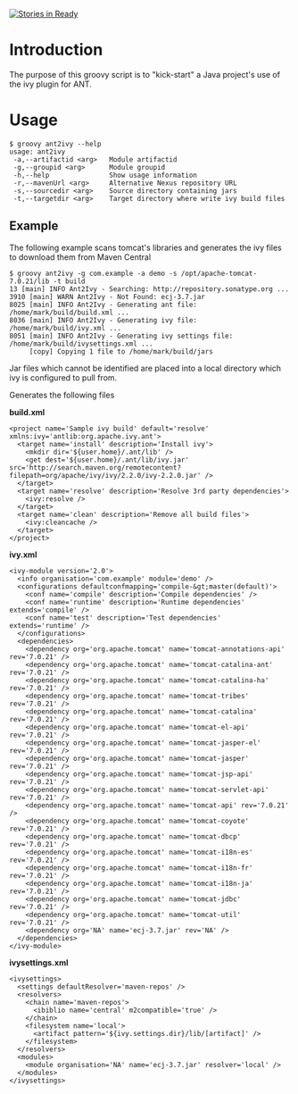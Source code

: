 [![Stories in Ready](https://badge.waffle.io/myspotontheweb/ant2ivy.png?label=ready)](http://waffle.io/myspotontheweb/ant2ivy) 

Introduction
============
The purpose of this groovy script is to "kick-start" a Java project's use of
the ivy plugin for ANT.

Usage
=====

    $ groovy ant2ivy --help
    usage: ant2ivy
     -a,--artifactid <arg>   Module artifactid
     -g,--groupid <arg>      Module groupid
     -h,--help               Show usage information
     -r,--mavenUrl <arg>     Alternative Nexus repository URL
     -s,--sourcedir <arg>    Source directory containing jars
     -t,--targetdir <arg>    Target directory where write ivy build files

Example
-------
The following example scans tomcat's libraries and generates the ivy files to download them from Maven Central

    $ groovy ant2ivy -g com.example -a demo -s /opt/apache-tomcat-7.0.21/lib -t build
    13 [main] INFO Ant2Ivy - Searching: http://repository.sonatype.org ...
    3910 [main] WARN Ant2Ivy - Not Found: ecj-3.7.jar
    8025 [main] INFO Ant2Ivy - Generating ant file: /home/mark/build/build.xml ...
    8036 [main] INFO Ant2Ivy - Generating ivy file: /home/mark/build/ivy.xml ...
    8051 [main] INFO Ant2Ivy - Generating ivy settings file: /home/mark/build/ivysettings.xml ...
         [copy] Copying 1 file to /home/mark/build/jars

Jar files which cannot be identified are placed into a local directory which 
ivy is configured to pull from.

Generates the following files

**build.xml**

    <project name='Sample ivy build' default='resolve' xmlns:ivy='antlib:org.apache.ivy.ant'>
      <target name='install' description='Install ivy'>
        <mkdir dir='${user.home}/.ant/lib' />
        <get dest='${user.home}/.ant/lib/ivy.jar' src='http://search.maven.org/remotecontent?filepath=org/apache/ivy/ivy/2.2.0/ivy-2.2.0.jar' />
      </target>
      <target name='resolve' description='Resolve 3rd party dependencies'>
        <ivy:resolve />
      </target>
      <target name='clean' description='Remove all build files'>
        <ivy:cleancache />
      </target>
    </project>


**ivy.xml**

    <ivy-module version='2.0'>
      <info organisation='com.example' module='demo' />
      <configurations defaultconfmapping='compile-&gt;master(default)'>
        <conf name='compile' description='Compile dependencies' />
        <conf name='runtime' description='Runtime dependencies' extends='compile' />
        <conf name='test' description='Test dependencies' extends='runtime' />
      </configurations>
      <dependencies>
        <dependency org='org.apache.tomcat' name='tomcat-annotations-api' rev='7.0.21' />
        <dependency org='org.apache.tomcat' name='tomcat-catalina-ant' rev='7.0.21' />
        <dependency org='org.apache.tomcat' name='tomcat-catalina-ha' rev='7.0.21' />
        <dependency org='org.apache.tomcat' name='tomcat-tribes' rev='7.0.21' />
        <dependency org='org.apache.tomcat' name='tomcat-catalina' rev='7.0.21' />
        <dependency org='org.apache.tomcat' name='tomcat-el-api' rev='7.0.21' />
        <dependency org='org.apache.tomcat' name='tomcat-jasper-el' rev='7.0.21' />
        <dependency org='org.apache.tomcat' name='tomcat-jasper' rev='7.0.21' />
        <dependency org='org.apache.tomcat' name='tomcat-jsp-api' rev='7.0.21' />
        <dependency org='org.apache.tomcat' name='tomcat-servlet-api' rev='7.0.21' />
        <dependency org='org.apache.tomcat' name='tomcat-api' rev='7.0.21' />
        <dependency org='org.apache.tomcat' name='tomcat-coyote' rev='7.0.21' />
        <dependency org='org.apache.tomcat' name='tomcat-dbcp' rev='7.0.21' />
        <dependency org='org.apache.tomcat' name='tomcat-i18n-es' rev='7.0.21' />
        <dependency org='org.apache.tomcat' name='tomcat-i18n-fr' rev='7.0.21' />
        <dependency org='org.apache.tomcat' name='tomcat-i18n-ja' rev='7.0.21' />
        <dependency org='org.apache.tomcat' name='tomcat-jdbc' rev='7.0.21' />
        <dependency org='org.apache.tomcat' name='tomcat-util' rev='7.0.21' />
        <dependency org='NA' name='ecj-3.7.jar' rev='NA' />
      </dependencies>
    </ivy-module>


**ivysettings.xml**

    <ivysettings>
      <settings defaultResolver='maven-repos' />
      <resolvers>
        <chain name='maven-repos'>
          <ibiblio name='central' m2compatible='true' />
        </chain>
        <filesystem name='local'>
          <artifact pattern='${ivy.settings.dir}/lib/[artifact]' />
        </filesystem>
      </resolvers>
      <modules>
        <module organisation='NA' name='ecj-3.7.jar' resolver='local' />
      </modules>
    </ivysettings>

